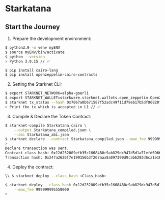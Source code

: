 # Starkatana

## Start the Journey

1. Prepare the development environment:
```bash
$ python3.9 -m venv myENV
$ source myENV/bin/activate
$ python --version
> Python 3.9.15 // ✅

$ pip install cairo-lang
$ pip install openzeppelin-cairo-contracts
```

2. Setting the Starknet CLI:
```bash
$ export STARKNET_NETWORK=alpha-goerli
$ export STARKNET_WALLET=starkware.starknet.wallets.open_zeppelin.OpenZeppelinAccount
$ starknet tx_status --hash 0x7067a0b671587f52adc49f11d79eb17b5df86820fc3bf0e71b82f460cc40738
> Print the tx which is accepted in L1 // ✅
```

3. Compile & Declare the Token Contract:
```bash
$ starknet-compile Starkatana.cairo \
    --output Starkatana_compiled.json \
    --abi Starkatana_abi.json
$ starknet declare --contract Starkatana_compiled.json --max_fee 999999995550000
>
Declare transaction was sent.
Contract class hash: 0x12d232009efb35c1668480c9ab829dc947d5d1a71efd6966de4677006f02ab4
Transaction hash: 0x247a2626f7e199156b3f267aaa8a097390d9cab6283d6ca1e16e50495a3856c
```

4. Deploy the contract:
```bash
\\ $ starknet deploy --class_hash <Class_Hash>

$ starknet deploy --class_hash 0x12d232009efb35c1668480c9ab829dc947d5d1a71efd6966de4677006f02ab4 \
    --max_fee 999999995550000
>

```
